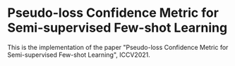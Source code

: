 # Pseudo-loss Confidence Metric for Semi-supervised Few-shot Learning
This is the implementation of the paper "Pseudo-loss Confidence Metric for Semi-supervised Few-shot Learning", ICCV2021.
